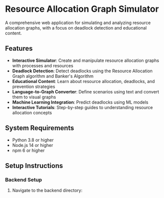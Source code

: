 # Resource Allocation Graph Simulator

A comprehensive web application for simulating and analyzing resource allocation graphs, with a focus on deadlock detection and educational content.

## Features

- **Interactive Simulator**: Create and manipulate resource allocation graphs with processes and resources
- **Deadlock Detection**: Detect deadlocks using the Resource Allocation Graph algorithm and Banker's Algorithm
- **Educational Content**: Learn about resource allocation, deadlocks, and prevention strategies
- **Language-to-Graph Converter**: Define scenarios using text and convert them to visual graphs
- **Machine Learning Integration**: Predict deadlocks using ML models
- **Interactive Tutorials**: Step-by-step guides to understanding resource allocation concepts

## System Requirements

- Python 3.8 or higher
- Node.js 14 or higher
- npm 6 or higher

## Setup Instructions

### Backend Setup

1. Navigate to the backend directory:

